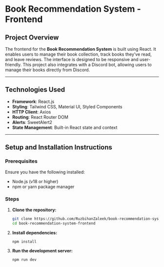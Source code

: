 # Book Recommendation System - Frontend

## Project Overview

The frontend for the **Book Recommendation System** is built using React. It enables users to manage their book collection, track books they’ve read, and leave reviews. The interface is designed to be responsive and user-friendly. This project also integrates with a Discord bot, allowing users to manage their books directly from Discord.

---

## Technologies Used

- **Framework**: React.js
- **Styling**: Tailwind CSS, Material UI, Styled Components
- **HTTP Client**: Axios
- **Routing**: React Router DOM
- **Alerts**: SweetAlert2
- **State Management**: Built-in React state and context
---

## Setup and Installation Instructions

### Prerequisites

Ensure you have the following installed:

- Node.js (v18 or higher)
- npm or yarn package manager

### Steps

1. **Clone the repository:**
   ```bash
   git clone https://github.com/RuzbihanZaleek/book-recommendation-system-frontend.git
   cd book-recommendation-system-frontend
   ```

2. **Install dependencies:**
   ```bash
   npm install
   ```

3. **Run the development server:**
   ```bash
   npm run dev
   ```
